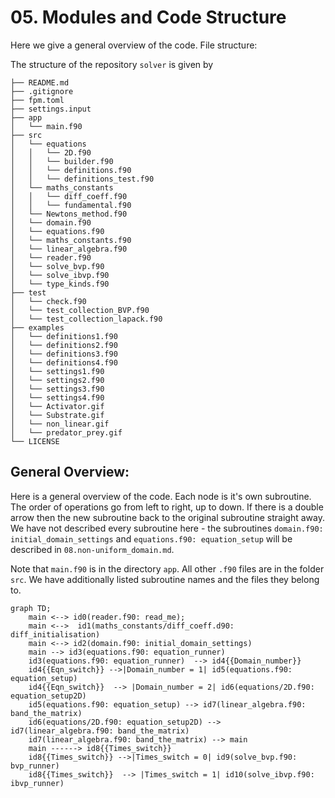 # 05. Modules and Code Structure
Here we give a general overview of the code. 
File structure:

The structure of the repository `solver` is given by

```
├── README.md
├── .gitignore
├── fpm.toml
├── settings.input
├── app
│   └── main.f90
├── src
│   └── equations
│   │   └── 2D.f90
│   │   └── builder.f90
│   │   └── definitions.f90
│   │   └── definitions_test.f90
│   └── maths_constants
│   │   └── diff_coeff.f90
│   │   └── fundamental.f90
│   └── Newtons_method.f90
│   └── domain.f90
│   └── equations.f90
│   └── maths_constants.f90
│   └── linear_algebra.f90
│   └── reader.f90
│   └── solve_bvp.f90
│   └── solve_ibvp.f90
│   └── type_kinds.f90
├── test
│   └── check.f90
│   └── test_collection_BVP.f90
│   └── test_collection_lapack.f90
├── examples
│   └── definitions1.f90
│   └── definitions2.f90
│   └── definitions3.f90
│   └── definitions4.f90
│   └── settings1.f90
│   └── settings2.f90
│   └── settings3.f90
│   └── settings4.f90
│   └── Activator.gif
│   └── Substrate.gif
│   └── non_linear.gif
│   └── predator_prey.gif
└── LICENSE
```


## General Overview:

Here is a general overview of the code. Each node is it's own subroutine. 
The order of operations go from left to right, up to down. 
If there is a double arrow then the new subroutine back to the original subroutine straight away.
We have not described every subroutine here - the subroutines `domain.f90: initial_domain_settings` and `equations.f90: equation_setup` 
will be described in `08.non-uniform_domain.md`.

Note that `main.f90` is in the directory `app`. All other `.f90` files are in the folder `src`.
We have additionally listed subroutine names and the files they belong to.

```mermaid
graph TD;
    main <--> id0(reader.f90: read_me);
    main <-->  id1(maths_constants/diff_coeff.d90: diff_initialisation)
    main <--> id2(domain.f90: initial_domain_settings)
    main --> id3(equations.f90: equation_runner)
    id3(equations.f90: equation_runner)  --> id4{{Domain_number}}
    id4{{Eqn_switch}} -->|Domain_number = 1| id5(equations.f90: equation_setup)
    id4{{Eqn_switch}}  --> |Domain_number = 2| id6(equations/2D.f90: equation_setup2D)
    id5(equations.f90: equation_setup) --> id7(linear_algebra.f90: band_the_matrix)
    id6(equations/2D.f90: equation_setup2D) --> id7(linear_algebra.f90: band_the_matrix)
    id7(linear_algebra.f90: band_the_matrix) --> main
    main ------> id8{{Times_switch}}
    id8{{Times_switch}} -->|Times_switch = 0| id9(solve_bvp.f90: bvp_runner)
    id8{{Times_switch}}  --> |Times_switch = 1| id10(solve_ibvp.f90: ibvp_runner)
```


